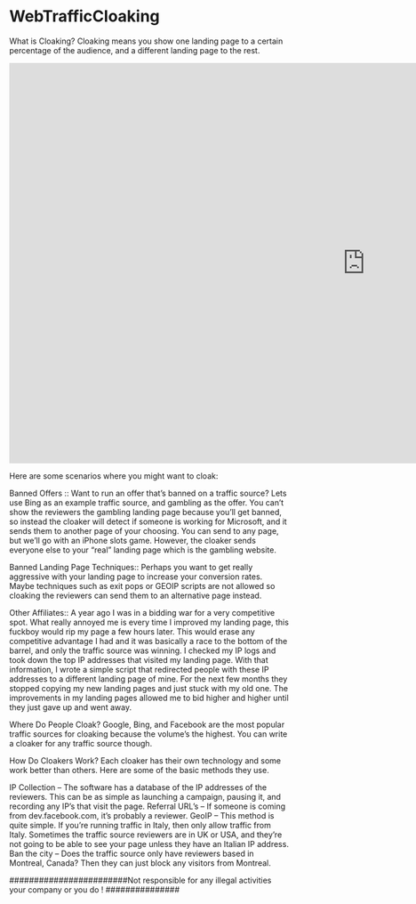# WebTrafficCloaking

What is Cloaking?
Cloaking means you show one landing page to a certain percentage of the audience, and a different landing page to the rest.

<iframe width="1280" height="720" src="https://www.youtube.com/embed/Ri265VkVu5g?rel=0&amp;showinfo=0" frameborder="0" allowfullscreen></iframe>

Here are some scenarios where you might want to cloak:

Banned Offers ::
Want to run an offer that’s banned on a traffic source? Lets use Bing as an example traffic source, and gambling as the offer.
You can’t show the reviewers the gambling landing page because you’ll get banned, so instead the cloaker will detect if someone is working for Microsoft, and it sends them to another page of your choosing. You can send to any page, but we’ll go with an iPhone slots game. However, the cloaker sends everyone else to your “real” landing page which is the gambling website.

Banned Landing Page Techniques::
Perhaps you want to get really aggressive with your landing page to increase your conversion rates. Maybe techniques such as exit pops or GEOIP scripts are not allowed so cloaking the reviewers can send them to an alternative page instead.

Other Affiliates::
A year ago I was in a bidding war for a very competitive spot. What really annoyed me is every time I improved my landing page, this fuckboy would rip my page a few hours later. This would erase any competitive advantage I had and it was basically a race to the bottom of the barrel, and only the traffic source was winning.
I checked my IP logs and took down the top IP addresses that visited my landing page. With that information, I wrote a simple script that redirected people with these IP addresses to a different landing page of mine. For the next few months they stopped copying my new landing pages and just stuck with my old one. The improvements in my landing pages allowed me to bid higher and higher until they just gave up and went away.



Where Do People Cloak?
Google, Bing, and Facebook are the most popular traffic sources for cloaking because the volume’s the highest. You can write a cloaker for any traffic source though.


How Do Cloakers Work?
Each cloaker has their own technology and some work better than others. Here are some of the basic methods they use.

IP Collection – The software has a database of the IP addresses of the reviewers. This can be as simple as launching a campaign, pausing it, and recording any IP’s that visit the page.
Referral URL’s – If someone is coming from dev.facebook.com, it’s probably a reviewer.
GeoIP – This method is quite simple. If you’re running traffic in Italy, then only allow traffic from Italy. Sometimes the traffic source reviewers are in UK or USA, and they’re not going to be able to see your page unless they have an Italian IP address.
Ban the city – Does the traffic source only have reviewers based in Montreal, Canada? Then they can just block any visitors from Montreal.

########################Not responsible for any illegal activities your company or you do !  ###############
